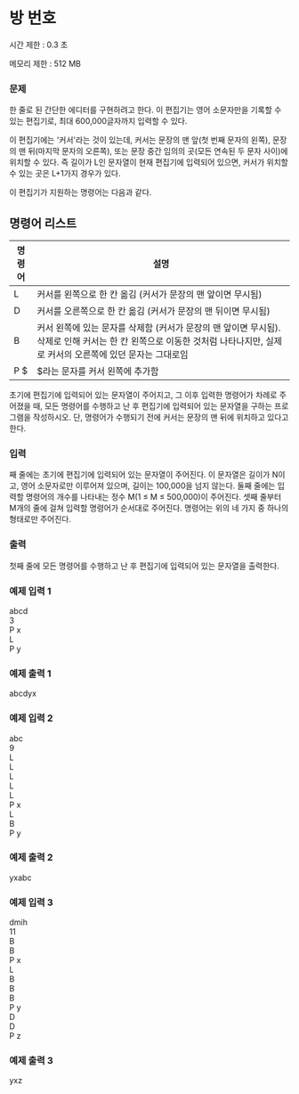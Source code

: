 # 방 번호

시간 제한 : 0.3 초

메모리 제한 : 512 MB

### 문제

한 줄로 된 간단한 에디터를 구현하려고 한다. 이 편집기는 영어 소문자만을 기록할 수 있는 편집기로, 최대 600,000글자까지 입력할 수 있다.

이 편집기에는 '커서'라는 것이 있는데, 커서는 문장의 맨 앞(첫 번째 문자의 왼쪽), 문장의 맨 뒤(마지막 문자의 오른쪽), 또는 문장 중간 임의의 곳(모든 연속된 두 문자 사이)에 위치할 수 있다. 즉 길이가 L인 문자열이 현재 편집기에 입력되어 있으면, 커서가 위치할 수 있는 곳은 L+1가지 경우가 있다.

이 편집기가 지원하는 명령어는 다음과 같다.

## 명령어 리스트

| 명령어 | 설명                                                                                                                                                                     |
| ------ | ------------------------------------------------------------------------------------------------------------------------------------------------------------------------ |
| L      | 커서를 왼쪽으로 한 칸 옮김 (커서가 문장의 맨 앞이면 무시됨)                                                                                                              |
| D      | 커서를 오른쪽으로 한 칸 옮김 (커서가 문장의 맨 뒤이면 무시됨)                                                                                                            |
| B      | 커서 왼쪽에 있는 문자를 삭제함 (커서가 문장의 맨 앞이면 무시됨). 삭제로 인해 커서는 한 칸 왼쪽으로 이동한 것처럼 나타나지만, 실제로 커서의 오른쪽에 있던 문자는 그대로임 |
| P $    | $라는 문자를 커서 왼쪽에 추가함                                                                                                                                          |

초기에 편집기에 입력되어 있는 문자열이 주어지고, 그 이후 입력한 명령어가 차례로 주어졌을 때, 모든 명령어를 수행하고 난 후 편집기에 입력되어 있는 문자열을 구하는 프로그램을 작성하시오. 단, 명령어가 수행되기 전에 커서는 문장의 맨 뒤에 위치하고 있다고 한다.

### 입력

째 줄에는 초기에 편집기에 입력되어 있는 문자열이 주어진다. 이 문자열은 길이가 N이고, 영어 소문자로만 이루어져 있으며, 길이는 100,000을 넘지 않는다. 둘째 줄에는 입력할 명령어의 개수를 나타내는 정수 M(1 ≤ M ≤ 500,000)이 주어진다. 셋째 줄부터 M개의 줄에 걸쳐 입력할 명령어가 순서대로 주어진다. 명령어는 위의 네 가지 중 하나의 형태로만 주어진다.

### 출력

첫째 줄에 모든 명령어를 수행하고 난 후 편집기에 입력되어 있는 문자열을 출력한다.

### 예제 입력 1

abcd  
3  
P x  
L  
P y

### 예제 출력 1

abcdyx

### 예제 입력 2

abc  
9  
L  
L  
L  
L  
L  
P x  
L  
B  
P y

### 예제 출력 2

yxabc

### 예제 입력 3

dmih  
11  
B  
B  
P x  
L  
B  
B  
B  
P y  
D  
D  
P z

### 예제 출력 3

yxz
